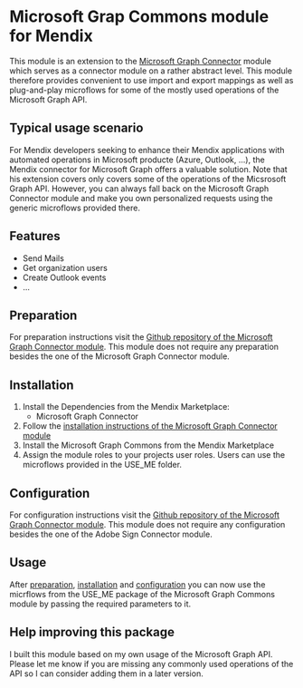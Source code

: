 # Microsoft Grap Commons module for Mendix

This module is an extension to the [Microsoft Graph Connector](https://github.com/swkruger/Mendix-MSGraphConnector) module which serves as a connector module on a rather abstract level. This module therefore provides convenient to use import and export mappings as well as plug-and-play microflows for some of the mostly used operations of the Microsoft Graph API.

## Typical usage scenario

For Mendix developers seeking to enhance their Mendix applications with automated operations in Microsoft producte (Azure, Outlook, ...), the Mendix connector for Microsoft Graph offers a valuable solution. Note that his extension covers only covers some of the operations of the Micsrosoft Graph API. However, you can always fall back on the Microsoft Graph Connector module and make you own personalized requests using the generic microflows provided there.

## Features

- Send Mails
- Get organization users
- Create Outlook events
- ...

## Preparation

For preparation instructions visit the [Github repository of the Microsoft Graph Connector module](https://github.com/swkruger/Mendix-MSGraphConnector#installation--configuration). This module does not require any preparation besides the one of the Microsoft Graph Connector module.

## Installation

1. Install the Dependencies from the Mendix Marketplace:
   - Microsoft Graph Connector
2. Follow the [installation instructions of the Microsoft Graph Connector module](https://github.com/swkruger/Mendix-MSGraphConnector#installation--configuration)
3. Install the Microsoft Graph Commons from the Mendix Marketplace
4. Assign the module roles to your projects user roles. Users can use the microflows provided in the USE_ME folder.

## Configuration

For configuration instructions visit the [Github repository of the Microsoft Graph Connector module](https://github.com/swkruger/Mendix-MSGraphConnector#installation--configuration). This module does not require any configuration besides the one of the Adobe Sign Connector module.

## Usage

After [preparation](#preparation), [installation](#installation) and [configuration](#configuration) you can now use the micrflows from the USE_ME package of the Microsoft Graph Commons module by passing the required parameters to it.

## Help improving this package

I built this module based on my own usage of the Microsoft Graph API. Please let me know if you are missing any commonly used operations of the API so I can consider adding them in a later version.

